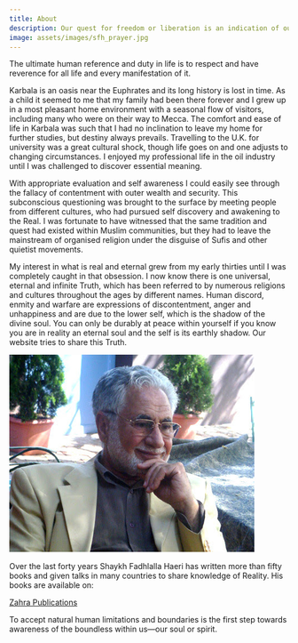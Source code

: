 ```yaml
---
title: About
description: Our quest for freedom or liberation is an indication of our drive towards cosmic consciousness, which is both our origin and destiny. This site hosts the knowledge to help you along the cosmic journey from self to soul.
image: assets/images/sfh_prayer.jpg
---
```


<div class="callout6">
The ultimate human reference and duty in life is to respect and have reverence for all life and every manifestation of it. 
</div>

Karbala is an oasis near the Euphrates and its long history is lost in time. As a child it seemed to me that my family had been there forever and I grew up in a most pleasant home environment with a seasonal flow of visitors, including many who were on their way to Mecca. The comfort and ease of life in Karbala was such that I had no inclination to leave my home for further studies, but destiny always prevails. Travelling to the U.K. for university was a great cultural shock, though life goes on and one adjusts to changing circumstances. I enjoyed my professional life in the oil industry until I was challenged to discover essential meaning.

With appropriate evaluation and self awareness I could easily see through the fallacy of contentment with outer wealth and security. This subconscious questioning was brought to the surface by meeting people from different cultures, who had pursued self discovery and awakening to the Real. I was fortunate to have witnessed that the same tradition and quest had existed within Muslim communities, but they had to leave the mainstream of organised religion under the disguise of Sufis and other quietist movements. 

My interest in what is real and eternal grew from my early thirties until I was completely caught in that obsession. I now know there is one universal, eternal and infinite Truth, which has been referred to by numerous religions and cultures throughout the ages by different names. Human discord, enmity and warfare are expressions of discontentment, anger and unhappiness and are due to the lower self, which is the shadow of the divine soul. You can only be durably at peace within yourself if you know you are in reality an eternal soul and the self is its earthly shadow. Our website tries to share this Truth.

<img class="center-img" src="/assets/images/sfh_thinking.jpg" />

Over the last forty years Shaykh Fadhlalla Haeri has written more than fifty books and given talks in many countries to share knowledge of Reality.
His books are available on:

<div markdown="3" class="purchase-link">

<a href="https://zahrapublications.pub/" target="_blank">Zahra Publications</a>

</div>

<div class="callout6">
To accept natural human limitations and boundaries is the first step towards awareness of the boundless within us—our soul or spirit.
</div>


